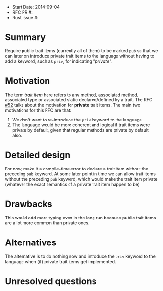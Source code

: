 - Start Date: 2014-09-04
- RFC PR #:
- Rust Issue #:

# Summary

Require public trait items (currently all of them) to be marked `pub` so that we can later on introduce private trait items to the language without having to add a keyword, such as `priv`, for indicating *"private"*.

# Motivation

The term *trait item* here refers to any method, associated method, associated type or associated static declared/defined by a trait. The RFC [#52](https://github.com/rust-lang/rfcs/pull/52) talks about the motivation for **private** trait items. The main two motivations for this RFC are that:  
1) We don't want to re-introduce the `priv` keyword to the language.  
2) The language would be more coherent and logical if trait items were private by default, given that regular methods are private by default also.

# Detailed design

For now, make it a compile-time error to declare a trait item without the preceding `pub` keyword. At some later point in time we can allow trait items without the preceding `pub` keyword, which would make the trait item private (whatever the exact semantics of a private trait item happen to be).

# Drawbacks

This would add more typing even in the long run because public trait items are a lot more common than private ones.

# Alternatives

The alternative is to do nothing now and introduce the `priv` keyword to the language when (if) private trait items get implemented.

# Unresolved questions
